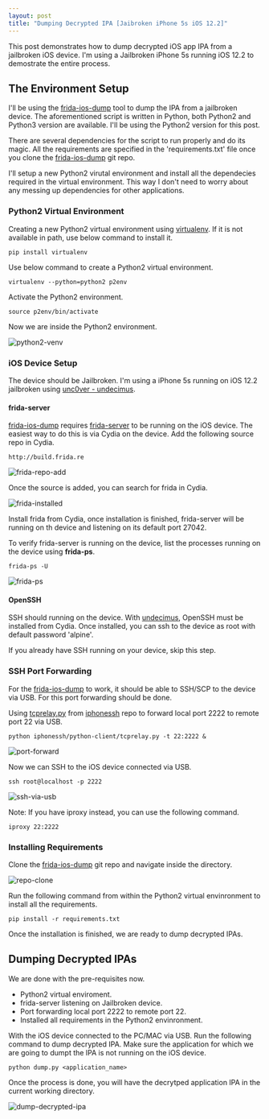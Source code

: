 ```yaml
---
layout: post
title: "Dumping Decrypted IPA [Jaibroken iPhone 5s iOS 12.2]"
---
```


This post demonstrates how to dump decrypted iOS app IPA from a jailbroken iOS device. I'm using a Jailbroken iPhone 5s running iOS 12.2 to demostrate the entire process.

<!-- more -->

## The Environment Setup

I'll be using the [frida-ios-dump](https://github.com/AloneMonkey/frida-ios-dump) tool to dump the IPA from a jailbroken device. The aforementioned script is written in Python, both Python2 and Python3 version are available. I'll be using the Python2 version for this post.

There are several dependencies for the script to run properly and do its magic. All the requirements are specified in the 'requirements.txt' file once you clone the [frida-ios-dump](https://github.com/AloneMonkey/frida-ios-dump) git repo.

I'll setup a new Python2 virutal environment and install all the dependecies required in the virtual environment. This way I don't need to worry about any messing up dependencies for other applications.

### Python2 Virtual Environment

Creating a new Python2 virtual environment using [virtualenv](https://pypi.org/project/virtualenv/). If it is not available in path, use below command to install it.

`pip install virtualenv`

Use below command to create a Python2 virtual environment.

`virtualenv --python=python2 p2env`

Activate the Python2 environment.

`source p2env/bin/activate`

Now we are inside the Python2 environment.

![python2-venv](/assets/ios_dump_ipa/p2venv.png)

### iOS Device Setup

The device should be Jailbroken. I'm using a iPhone 5s running on iOS 12.2 jailbroken using [unc0ver - undecimus](https://github.com/pwn20wndstuff/Undecimus).

#### frida-server
[frida-ios-dump](https://github.com/AloneMonkey/frida-ios-dump) requires [frida-server](https://github.com/frida/frida/releases) to be running on the iOS device. The easiest way to do this is via Cydia on the device. Add the following source repo in Cydia.

`http://build.frida.re`

![frida-repo-add](assets/ios_dump_ipa/frida-repo.png)

Once the source is added, you can search for frida in Cydia.

![frida-installed](assets/ios_dump_ipa/frida-installed.png)

Install frida from Cydia, once installation is finished, frida-server will be running on th device and listening on its default port 27042.

To verify frida-server is running on the device, list the processes running on the device using **frida-ps**.

`frida-ps -U`

![frida-ps](assets/ios_dump_ipa/frida-ps.png)

#### OpenSSH

SSH should running on the device. With [undecimus](https://github.com/pwn20wndstuff/Undecimus), OpenSSH must be installed from Cydia. Once installed, you can ssh to the device as root with default password 'alpine'.

If you already have SSH running on your device, skip this step.

### SSH Port Forwarding

For the [frida-ios-dump](https://github.com/AloneMonkey/frida-ios-dump) to work, it should be able to SSH/SCP to the device via USB. For this port forwarding should be done.

Using [tcprelay.py](https://github.com/rcg4u/iphonessh/blob/master/python-client/tcprelay.py) from [iphonessh](https://github.com/rcg4u/iphonessh) repo to forward local port 2222 to remote port 22 via USB.

`python iphonessh/python-client/tcprelay.py -t 22:2222 &`

![port-forward](/assets/ios_dump_ipa/tcprelay.png)

Now we can SSH to the iOS device connected via USB.

`ssh root@localhost -p 2222`

![ssh-via-usb](/assets/ios_dump_ipa/ssh.png)

Note: If you have iproxy instead, you can use the following command.

`iproxy 22:2222`

### Installing Requirements

Clone the [frida-ios-dump](https://github.com/AloneMonkey/frida-ios-dump) git repo and navigate inside the directory. 

![repo-clone](/assets/ios_dump_ipa/clone-frida-ios-dump.png)

Run the following command from within the Python2 virtual envinronment to install all the requirements.

`pip install -r requirements.txt`

Once the installation is finished, we are ready to dump decrypted IPAs.

## Dumping Decrypted IPAs

We are done with the pre-requisites now.
- Python2 virtual enviroment.
- frida-server listening on Jailbroken device.
- Port forwarding local port 2222 to remote port 22. 
- Installed all requirements in the Python2 envinronment.

With the iOS device connected to the PC/MAC via USB. Run the following command to dump decrypted IPA. Make sure the application for which we are going to dumpt the IPA is not running on the iOS device.

`python dump.py <application_name>`

Once the process is done, you will have the decrytped application IPA in the current working directory. 

![dump-decrypted-ipa](/assets/ios_dump_ipa/ipa_dump.gif)
